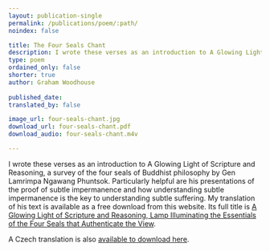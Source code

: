 ```yaml
---
layout: publication-single
permalink: /publications/poem/:path/
noindex: false

title: The Four Seals Chant
description: I wrote these verses as an introduction to A Glowing Light of Scripture and Reasoning, a survey of the four seals of Buddhist philosophy by Gen Lamrimpa Ngawang Phuntsok.
type: poem
ordained_only: false
shorter: true
author: Graham Woodhouse
 
published_date: 
translated_by: false

image_url: four-seals-chant.jpg
download_url: four-seals-chant.pdf
download_audio: four-seals-chant.m4v

---
```


I wrote these verses as an introduction to A Glowing Light of Scripture and Reasoning, a survey of the four seals of Buddhist philosophy by Gen Lamrimpa Ngawang Phuntsok. Particularly helpful are his presentations of the proof of subtle impermanence and how understanding subtle impermanence is the key to understanding subtle suffering. My translation of his text is available as a free download from this website. Its full title is [A Glowing Light of Scripture and Reasoning, Lamp Illuminating the Essentials of the Four Seals that Authenticate the View](/publications/book/a-glowing-scripture-and-reasoning/).

A Czech translation is also [available to download here](/files/ZpevCtyrPeceti-four-seals.pdf).